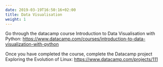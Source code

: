 ```yaml
---
date: 2019-03-19T16:50:16+02:00
title: Data Visualisation
weight: 1
---
```



Go through the datacamp course Introduction to Data Visualisation with 
Python: 
https://www.datacamp.com/courses/introduction-to-data-visualization-with-python

Once you have completed the course, complete the Datacamp project 
Exploring the 
Evolution of Linux:  https://www.datacamp.com/projects/111